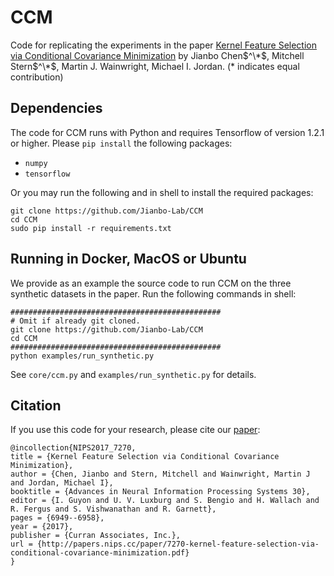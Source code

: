 # CCM

Code for replicating the experiments in the paper [Kernel Feature Selection via Conditional Covariance Minimization](https://papers.nips.cc/paper/7270-kernel-feature-selection-via-conditional-covariance-minimization.pdf) by Jianbo Chen$^\*$, Mitchell Stern$^\*$, Martin J. Wainwright, Michael I. Jordan. ($*$ indicates equal contribution)

## Dependencies
The code for CCM runs with Python and requires Tensorflow of version 1.2.1 or higher. Please `pip install` the following packages:
- `numpy`
- `tensorflow` 

Or you may run the following and in shell to install the required packages:
```shell
git clone https://github.com/Jianbo-Lab/CCM
cd CCM
sudo pip install -r requirements.txt
```

## Running in Docker, MacOS or Ubuntu
We provide as an example the source code to run CCM on the three synthetic datasets in the paper. Run the following commands in shell:

```shell
###############################################
# Omit if already git cloned.
git clone https://github.com/Jianbo-Lab/CCM
cd CCM 
############################################### 
python examples/run_synthetic.py
```

See `core/ccm.py` and `examples/run_synthetic.py` for details. 
## Citation
If you use this code for your research, please cite our [paper](https://papers.nips.cc/paper/7270-kernel-feature-selection-via-conditional-covariance-minimization.pdf):
```
@incollection{NIPS2017_7270,
title = {Kernel Feature Selection via Conditional Covariance Minimization},
author = {Chen, Jianbo and Stern, Mitchell and Wainwright, Martin J and Jordan, Michael I},
booktitle = {Advances in Neural Information Processing Systems 30},
editor = {I. Guyon and U. V. Luxburg and S. Bengio and H. Wallach and R. Fergus and S. Vishwanathan and R. Garnett},
pages = {6949--6958},
year = {2017},
publisher = {Curran Associates, Inc.},
url = {http://papers.nips.cc/paper/7270-kernel-feature-selection-via-conditional-covariance-minimization.pdf}
}
```